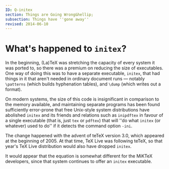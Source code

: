 ```yaml
---
ID: Q-initex
section: Things are Going Wrong&hellip;
subsection: Things have ''gone away''
revised: 2014-06-10
---
```

# What's happened to `initex`?

In the beginning, (La)TeX was stretching the capacity of every
system it was ported to, so there was a premium on reducing the size
of executables.  One way of doing this was to have a separate
executable, `initex`, that had things in it that aren't
needed in ordinary document runs&nbsp;&mdash; notably `\patterns` (which
builds hyphenation tables), and `\dump` (which writes out a format).

On modern systems, the size of this code is insignificant in
comparison to the memory available, and maintaining separate programs
has been found sufficiently error-prone that free Unix-style system
distributions have abolished `initex` and its friends and
relations such as `inipdftex` in favour of a single
executable (that is, just `tex` or `pdftex`) that
will ''do what `initex` (or whatever) used to do'' if it
detects the command option `-ini`.

The change happened with the advent of teTeX version
3.0, which appeared at the beginning of 2005.  At that time,
TeX&nbsp;Live was following teTeX, so that year's TeX&nbsp;Live
distribution would also have dropped `initex`.

It would appear that the equation is somewhat different for the
MiKTeX developers, since that system continues to offer an
`initex` executable.

